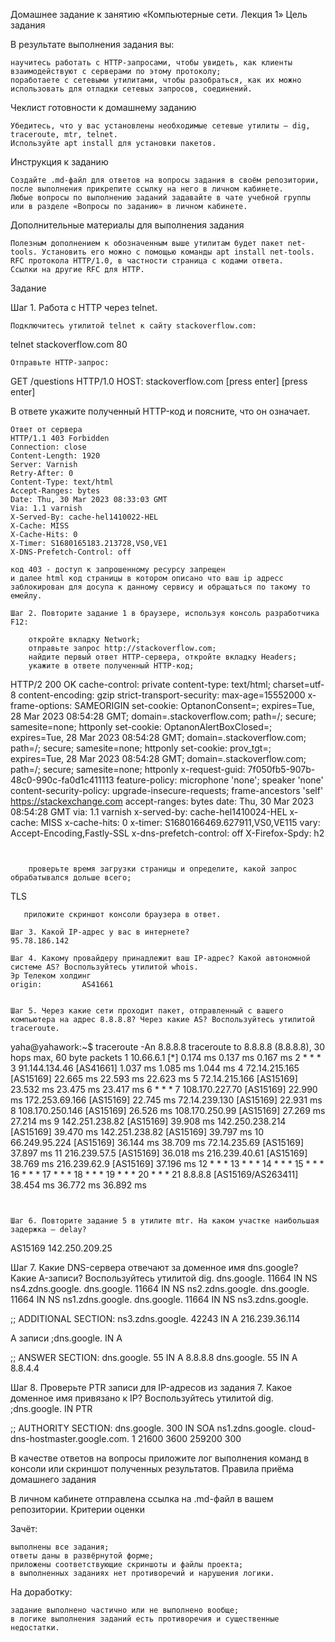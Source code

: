 Домашнее задание к занятию «Компьютерные сети. Лекция 1»
Цель задания

В результате выполнения задания вы:

    научитесь работать с HTTP-запросами, чтобы увидеть, как клиенты взаимодействуют с серверами по этому протоколу;
    поработаете с сетевыми утилитами, чтобы разобраться, как их можно использовать для отладки сетевых запросов, соединений.

Чеклист готовности к домашнему заданию

    Убедитесь, что у вас установлены необходимые сетевые утилиты — dig, traceroute, mtr, telnet.
    Используйте apt install для установки пакетов.

Инструкция к заданию

    Создайте .md-файл для ответов на вопросы задания в своём репозитории, после выполнения прикрепите ссылку на него в личном кабинете.
    Любые вопросы по выполнению заданий задавайте в чате учебной группы или в разделе «Вопросы по заданию» в личном кабинете.

Дополнительные материалы для выполнения задания

    Полезным дополнением к обозначенным выше утилитам будет пакет net-tools. Установить его можно с помощью команды apt install net-tools.
    RFC протокола HTTP/1.0, в частности страница с кодами ответа.
    Ссылки на другие RFC для HTTP.

Задание

Шаг 1. Работа c HTTP через telnet.

    Подключитесь утилитой telnet к сайту stackoverflow.com:

telnet stackoverflow.com 80

    Отправьте HTTP-запрос:

GET /questions HTTP/1.0
HOST: stackoverflow.com
[press enter]
[press enter]

В ответе укажите полученный HTTP-код и поясните, что он означает.
```
Ответ от сервера
HTTP/1.1 403 Forbidden
Connection: close
Content-Length: 1920
Server: Varnish
Retry-After: 0
Content-Type: text/html
Accept-Ranges: bytes
Date: Thu, 30 Mar 2023 08:33:03 GMT
Via: 1.1 varnish
X-Served-By: cache-hel1410022-HEL
X-Cache: MISS
X-Cache-Hits: 0
X-Timer: S1680165183.213728,VS0,VE1
X-DNS-Prefetch-Control: off

код 403 - доступ к запрошенному ресурсу запрещен 
и далее html код страницы в котором описано что ваш ip адресс заблокирован для досупа к данному сервису и обращаться по такому то емейлу.

Шаг 2. Повторите задание 1 в браузере, используя консоль разработчика F12:

    откройте вкладку Network;
    отправьте запрос http://stackoverflow.com;
    найдите первый ответ HTTP-сервера, откройте вкладку Headers;
    укажите в ответе полученный HTTP-код;
```
HTTP/2 200 OK
cache-control: private
content-type: text/html; charset=utf-8
content-encoding: gzip
strict-transport-security: max-age=15552000
x-frame-options: SAMEORIGIN
set-cookie: OptanonConsent=; expires=Tue, 28 Mar 2023 08:54:28 GMT; domain=.stackoverflow.com; path=/; secure; samesite=none; httponly
set-cookie: OptanonAlertBoxClosed=; expires=Tue, 28 Mar 2023 08:54:28 GMT; domain=.stackoverflow.com; path=/; secure; samesite=none; httponly
set-cookie: prov_tgt=; expires=Tue, 28 Mar 2023 08:54:28 GMT; domain=.stackoverflow.com; path=/; secure; samesite=none; httponly
x-request-guid: 7f050fb5-907b-48c0-990c-fa0d1c411113
feature-policy: microphone 'none'; speaker 'none'
content-security-policy: upgrade-insecure-requests; frame-ancestors 'self' https://stackexchange.com
accept-ranges: bytes
date: Thu, 30 Mar 2023 08:54:28 GMT
via: 1.1 varnish
x-served-by: cache-hel1410024-HEL
x-cache: MISS
x-cache-hits: 0
x-timer: S1680166469.627911,VS0,VE115
vary: Accept-Encoding,Fastly-SSL
x-dns-prefetch-control: off
X-Firefox-Spdy: h2
```


    проверьте время загрузки страницы и определите, какой запрос обрабатывался дольше всего;
 ```
 TLS
 ```
    приложите скриншот консоли браузера в ответ.

Шаг 3. Какой IP-адрес у вас в интернете?
95.78.186.142

Шаг 4. Какому провайдеру принадлежит ваш IP-адрес? Какой автономной системе AS? Воспользуйтесь утилитой whois.
Эр Телеком холдинг
origin:         AS41661


Шаг 5. Через какие сети проходит пакет, отправленный с вашего компьютера на адрес 8.8.8.8? Через какие AS? Воспользуйтесь утилитой traceroute.
```
yaha@yahawork:~$ traceroute -An 8.8.8.8
traceroute to 8.8.8.8 (8.8.8.8), 30 hops max, 60 byte packets
 1  10.66.6.1 [*]  0.174 ms  0.137 ms  0.167 ms
 2  * * *
 3  91.144.134.46 [AS41661]  1.037 ms  1.085 ms  1.044 ms
 4  72.14.215.165 [AS15169]  22.665 ms  22.593 ms  22.623 ms
 5  72.14.215.166 [AS15169]  23.532 ms  23.475 ms  23.417 ms
 6  * * *
 7  108.170.227.70 [AS15169]  22.990 ms 172.253.69.166 [AS15169]  22.745 ms 72.14.239.130 [AS15169]  22.931 ms
 8  108.170.250.146 [AS15169]  26.526 ms 108.170.250.99 [AS15169]  27.269 ms  27.214 ms
 9  142.251.238.82 [AS15169]  39.908 ms 142.250.238.214 [AS15169]  39.470 ms 142.251.238.82 [AS15169]  39.797 ms
10  66.249.95.224 [AS15169]  36.144 ms  38.709 ms 72.14.235.69 [AS15169]  37.897 ms
11  216.239.57.5 [AS15169]  36.018 ms 216.239.40.61 [AS15169]  38.769 ms 216.239.62.9 [AS15169]  37.196 ms
12  * * *
13  * * *
14  * * *
15  * * *
16  * * *
17  * * *
18  * * *
19  * * *
20  * * *
21  8.8.8.8 [AS15169/AS263411]  38.454 ms  36.772 ms  36.892 ms
```


Шаг 6. Повторите задание 5 в утилите mtr. На каком участке наибольшая задержка — delay?
```
AS15169 142.250.209.25

Шаг 7. Какие DNS-сервера отвечают за доменное имя dns.google? Какие A-записи? Воспользуйтесь утилитой dig.
dns.google.		11664	IN	NS	ns4.zdns.google.
dns.google.		11664	IN	NS	ns2.zdns.google.
dns.google.		11664	IN	NS	ns1.zdns.google.
dns.google.		11664	IN	NS	ns3.zdns.google.

;; ADDITIONAL SECTION:
ns3.zdns.google.	42243	IN	A	216.239.36.114

A записи
;dns.google.			IN	A

;; ANSWER SECTION:
dns.google.		55	IN	A	8.8.8.8
dns.google.		55	IN	A	8.8.4.4


Шаг 8. Проверьте PTR записи для IP-адресов из задания 7. Какое доменное имя привязано к IP? Воспользуйтесь утилитой dig.
;dns.google.			IN	PTR

;; AUTHORITY SECTION:
dns.google.		300	IN	SOA	ns1.zdns.google. cloud-dns-hostmaster.google.com. 1 21600 3600 259200 300



В качестве ответов на вопросы приложите лог выполнения команд в консоли или скриншот полученных результатов.
Правила приёма домашнего задания

В личном кабинете отправлена ссылка на .md-файл в вашем репозитории.
Критерии оценки

Зачёт:

    выполнены все задания;
    ответы даны в развёрнутой форме;
    приложены соответствующие скриншоты и файлы проекта;
    в выполненных заданиях нет противоречий и нарушения логики.

На доработку:

    задание выполнено частично или не выполнено вообще;
    в логике выполнения заданий есть противоречия и существенные недостатки.
